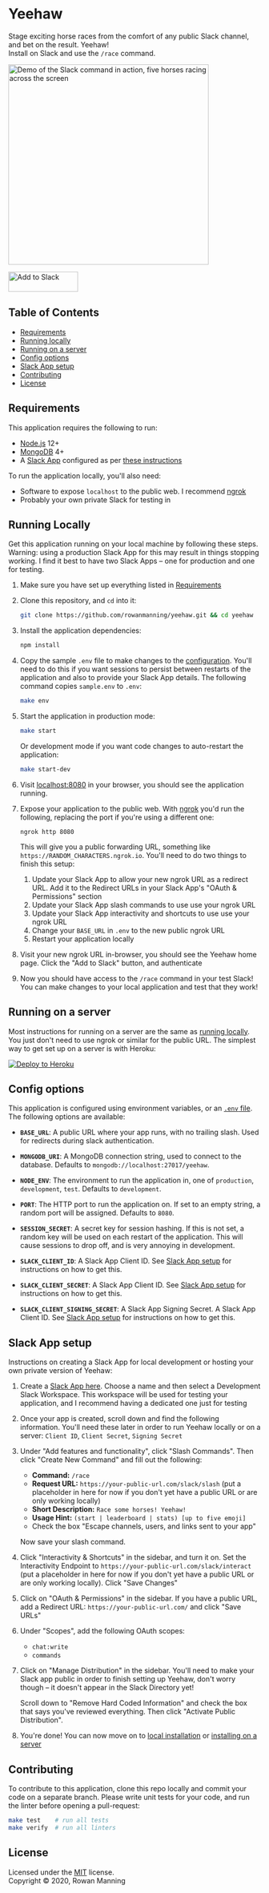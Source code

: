 
# Yeehaw

Stage exciting horse races from the comfort of any public Slack channel, and bet on the result. Yeehaw!<br/>
Install on Slack and use the `/race` command.

<img src="https://rowanmanning.github.io/yeehaw/demo.gif" alt="Demo of the Slack command in action, five horses racing across the screen" width="400"/>

<a href="https://yeehaw.rowanmanning.com/auth"><img alt="Add to Slack" height="40" width="139" src="https://platform.slack-edge.com/img/add_to_slack.png" srcset="https://platform.slack-edge.com/img/add_to_slack.png 1x, https://platform.slack-edge.com/img/add_to_slack@2x.png 2x"/></a>


## Table of Contents

  * [Requirements](#requirements)
  * [Running locally](#running-locally)
  * [Running on a server](#running-on-a-server)
  * [Config options](#config-options)
  * [Slack App setup](#slack-app-setup)
  * [Contributing](#contributing)
  * [License](#license)


## Requirements

This application requires the following to run:

  * [Node.js](https://nodejs.org/) 12+
  * [MongoDB](https://www.mongodb.com/) 4+
  * A [Slack App](https://api.slack.com/start/overview) configured as per [these instructions](#slack-app-setup)

To run the application locally, you'll also need:

  * Software to expose `localhost` to the public web. I recommend [ngrok](https://ngrok.com/)
  * Probably your own private Slack for testing in


## Running Locally

Get this application running on your local machine by following these steps. Warning: using a production Slack App for this may result in things stopping working. I find it best to have two Slack Apps – one for production and one for testing.

  1. Make sure you have set up everything listed in [Requirements](#requirements)

  2. Clone this repository, and `cd` into it:

        ```sh
        git clone https://github.com/rowanmanning/yeehaw.git && cd yeehaw
        ```

  3. Install the application dependencies:

        ```sh
        npm install
        ```

  4. Copy the sample `.env` file to make changes to the [configuration](#config-options). You'll need to do this if you want sessions to persist between restarts of the application and also to provide your Slack App details. The following command copies `sample.env` to `.env`:

        ```sh
        make env
        ```

  5. Start the application in production mode:

        ```sh
        make start
        ```

        Or development mode if you want code changes to auto-restart the application:

        ```sh
        make start-dev
        ```

  6. Visit [localhost:8080](http://localhost:8080/) in your browser, you should see the application running.

  7. Expose your application to the public web. With [ngrok](https://ngrok.com/) you'd run the following, replacing the port if you're using a different one:

        ```
        ngrok http 8080
        ```

        This will give you a public forwarding URL, something like `https://RANDOM_CHARACTERS.ngrok.io`. You'll need to do two things to finish this setup:

        1. Update your Slack App to allow your new ngrok URL as a redirect URL. Add it to the Redirect URLs in your Slack App's "OAuth & Permissions" section
        2. Update your Slack App slash commands to use use your ngrok URL
        3. Update your Slack App interactivity and shortcuts to use use your ngrok URL
        4. Change your `BASE_URL` in `.env` to the new public ngrok URL
        5. Restart your application locally

  8. Visit your new ngrok URL in-browser, you should see the Yeehaw home page. Click the "Add to Slack" button, and authenticate

  9. Now you should have access to the `/race` command in your test Slack! You can make changes to your local application and test that they work!


## Running on a server

Most instructions for running on a server are the same as [running locally](#running-locally). You just don't need to use ngrok or similar for the public URL. The simplest way to get set up on a server is with Heroku:

[![Deploy to Heroku](https://www.herokucdn.com/deploy/button.svg)](https://heroku.com/deploy?template=https://github.com/rowanmanning/yeehaw/tree/master)


## Config options

This application is configured using environment variables, or an [`.env` file](https://github.com/motdotla/dotenv). The following options are available:

  - **`BASE_URL`**: A public URL where your app runs, with no trailing slash. Used for redirects during slack authentication.

  - **`MONGODB_URI`**: A MongoDB connection string, used to connect to the database. Defaults to `mongodb://localhost:27017/yeehaw`.

  - **`NODE_ENV`**: The environment to run the application in, one of `production`, `development`, `test`. Defaults to `development`.

  - **`PORT`**: The HTTP port to run the application on. If set to an empty string, a random port will be assigned. Defaults to `8080`.

  - **`SESSION_SECRET`**: A secret key for session hashing. If this is not set, a random key will be used on each restart of the application. This will cause sessions to drop off, and is very annoying in development.

  - **`SLACK_CLIENT_ID`**: A Slack App Client ID. See [Slack App setup](#slack-app-setup) for instructions on how to get this.

  - **`SLACK_CLIENT_SECRET`**: A Slack App Client ID. See [Slack App setup](#slack-app-setup) for instructions on how to get this.

  - **`SLACK_CLIENT_SIGNING_SECRET`**: A Slack App Signing Secret. A Slack App Client ID. See [Slack App setup](#slack-app-setup) for instructions on how to get this.


## Slack App setup

Instructions on creating a Slack App for local development or hosting your own private version of Yeehaw:

  1. Create a [Slack App here](https://api.slack.com/apps). Choose a name and then select a Development Slack Workspace. This workspace will be used for testing your application, and I recommend having a dedicated one just for testing

  2. Once your app is created, scroll down and find the following information. You'll need these later in order to run Yeehaw locally or on a server: `Client ID`, `Client Secret`, `Signing Secret`

  3. Under "Add features and functionality", click "Slash Commands". Then click "Create New Command" and fill out the following:

      * **Command:** `/race`
      * **Request URL:** `https://your-public-url.com/slack/slash` (put a placeholder in here for now if you don't yet have a public URL or are only working locally)
      * **Short Description:** `Race some horses! Yeehaw!`
      * **Usage Hint:** `(start | leaderboard | stats) [up to five emoji]`
      * Check the box "Escape channels, users, and links sent to your app"

      Now save your slash command.

  4. Click "Interactivity & Shortcuts" in the sidebar, and turn it on. Set the Interactivity Endpoint to `https://your-public-url.com/slack/interact` (put a placeholder in here for now if you don't yet have a public URL or are only working locally). Click "Save Changes"

  5. Click on "OAuth & Permissions" in the sidebar. If you have a public URL, add a Redirect URL: `https://your-public-url.com/` and click "Save URLs"

  6. Under "Scopes", add the following OAuth scopes:

      * `chat:write`
      * `commands`

  7. Click on "Manage Distribution" in the sidebar. You'll need to make your Slack app public in order to finish setting up Yeehaw, don't worry though – it doesn't appear in the Slack Directory yet!

      Scroll down to "Remove Hard Coded Information" and check the box that says you've reviewed everything. Then click "Activate Public Distribution".

  8. You're done! You can now move on to [local installation](#running-locally) or [installing on a server](#running-on-a-server)


## Contributing

To contribute to this application, clone this repo locally and commit your code on a separate branch. Please write unit tests for your code, and run the linter before opening a pull-request:

```sh
make test    # run all tests
make verify  # run all linters
```


## License

Licensed under the [MIT](LICENSE) license.<br/>
Copyright &copy; 2020, Rowan Manning
